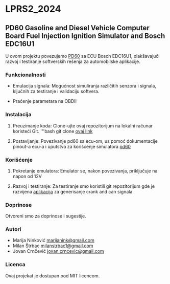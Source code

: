# LPRS2_2024

## PD60 Gasoline and Diesel Vehicle Computer Board Fuel Injection Ignition Simulator and Bosch EDC16U1

U ovom projektu povezujemo [PD60](https://vi.aliexpress.com/item/1005006493152183.html?spm=a2g0o.order_list.order_list_main.85.63f61802seDDk8&gatewayAdapt=glo2vnm) sa ECU Bosch EDC16U1, olakšavajući razvoj i testiranje softverskih rešenja za automobilske aplikacije.

### Funkcionalnosti

- Emulacija signala: Mogućnost simuliranja različitih senzora i signala, ključnih za testiranje i validaciju softvera.
  
- Praćenje parametara na OBDII

### Instalacija

1. Preuzimanje koda: Clone-ujte ovaj repozitorijum na lokalni računar koristeći Git.
	'''bash
	git clone [ovaj link](https://github.com/Mackooo99/LPRS2_2024)
	

2. Postavljanje: Povezivanje pd60 sa ecu-om, us pomoć dokumentacije pinout-a ecu-a i uputstva za korišćenje simulatora [pd60](http://en.hao-ok.com/DownloadDetail.aspx?Id=73)

### Korišćenje

1. Pokretanje emulatora: Emulator se, nakon povezivanja, priključuje na napon od 12V

2. Razvoj i testiranje: Za testiranje smo koristili git repozitorijum gde je razvijena [aplikacija](https://github.com/speeduino/Ardu-Stim) za generisanje crank and can signala

### Doprinose

Otvoreni smo za doprinose i sugestije.

### Autori

- Marija Ninković <marijanink@gmail.com>
- Milan Štrbac <milanstrbac1@gmail.com>
- Jovan Crnčević <jovan.crncevic@gmail.com>

### Licenca

Ovaj projekat je dostupan pod MIT licencom.

